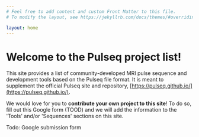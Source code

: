 ```yaml
---
# Feel free to add content and custom Front Matter to this file.
# To modify the layout, see https://jekyllrb.com/docs/themes/#overriding-theme-defaults

layout: home
---
```


<h1> Welcome to the Pulseq project list! </h1>

This site provides a list of 
community-developed MRI pulse sequence and development tools
based on the Pulseq file format.
It is meant to supplement the official Pulseq site and repository, 
[https://pulseq.github.io/](https://pulseq.github.io/).

We would love for you to **contribute your own project to this site**! 
To do so, fill out this Google form (TOOD) and we will add the information to the 'Tools' and/or 'Sequences' sections on this site.

Todo: Google submission form

<!-- 
{% for post in site.pages %}
<li> <a href="{{ post.url }}">{{ post.title }}</a></li>
{% endfor %}
-->

